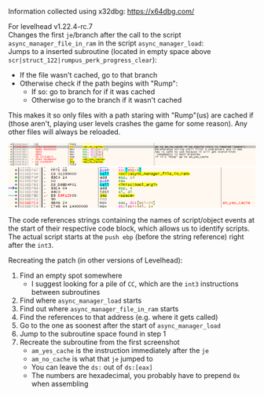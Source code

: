 Information collected using x32dbg: https://x64dbg.com/

For levelhead v1.22.4-rc.7 \
Changes the first `je`/branch after the call to the script `async_manager_file_in_ram` in the script `async_manager_load`: \
Jumps to a inserted subroutine (located in empty space above `scr|struct_122|rumpus_perk_progress_clear`):
- If the file wasn't cached, go to that branch
- Otherwise check if the path begins with "Rump":
	- If so: go to branch for if it was cached
	- Otherwise go to the branch if it wasn't cached

This makes it so only files with a path staring with "Rump"(us) are cached if (those aren't, playing user levels crashes the game for some reason). Any other files will always be reloaded.

![](noCacheB.png)
![](noCacheA.png)

The code references strings containing the names of script/object events at the start of their respective code block, which allows us to identify scripts.
The actual script starts at the `push ebp` (before the string reference) right after the `int3`.

Recreating the patch (in other versions of Levelhead):
1. Find an empty spot somewhere
	- I suggest looking for a pile of `CC`, which are the `int3` instructions between subroutines
1. Find where `async_manager_load` starts
2. Find out where `async_manager_file_in_ram` starts
3. Find the references to that address (e.g. where it gets called)
4. Go to the one as soonest after the start of `async_manager_load`
5. Jump to the subroutine space found in step 1
6. Recreate the subroutine from the first screenshot
	- `am_yes_cache` is the instruction immediately after the `je`
	- `am_no_cache` is what that `je` jumped to
	- You can leave the `ds:` out of `ds:[eax]`
	- The numbers are hexadecimal, you probably have to prepend `0x` when assembling
